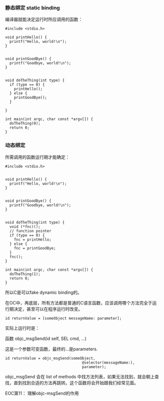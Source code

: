### 静态绑定 static binding


编译器就能决定运行时所应调用的函数：

```
#include <stdio.h>

void printHello() {
  printf("Hello, world!\n");
}


void printGoodBye() {
  printf("Goodbye, world!\n");
}


void doTheThing(int type) {
  if (type == 0) {
    printHello();
  } else {
    printGoodBye();
  }

}

int main(int argc, char const *argv[]) {
  doTheThing(0);
  return 0;
}

```


###  动态绑定

所需调用的函数运行期才能确定：

```
#include <stdio.h>


void printHello() {
  printf("Hello, world!\n");
}


void printGoodBye() {
  printf("Goodbye, world!\n");
}


void doTheThing(int type) {
  void (*fnc)();
  // function pointer 
  if (type == 0) {
    fnc = printHello;
  } else {
    fnc = printGoodBye;
  }
  fnc();
}

int main(int argc, char const *argv[]) {
  doTheThing(1);
  return 0;
}
```

所以C是可以fake dynamic binding的。



在OC中，再底层，所有方法都是普通的C语言函数，应该调用哪个方法完全于运行期决定，甚至可以在程序运行时改变。



```
id returnValue = [someObject messageName: parameter];
```

实际上运行时是：

函数 objc_msgSend(id self, SEL cmd, ...) 

这是一个参数可变函数，最终的...是parameters.


```
id returnValue = objc_msgSend(someObject,
								   @selector(messageName:),
								   parameter);
```				



objc_msgSend 会在 list of methods 中找方法列表，如果无法找到，就会朝上查找，直到找到合适的方法再跳转。这个函数将会开始跟我们经常见面。


EOC第11： 理解objc-msgSend的作用

 
